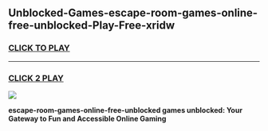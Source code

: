 
## Unblocked-Games-escape-room-games-online-free-unblocked-Play-Free-xridw
<h3>
<a href="https://premium76.site?title=escape-room-games-online-free-unblocked&ref=21A">CLICK TO PLAY</a></h3>
<hr>

<h3>
<a href="https://premium76.site?title=escape-room-games-online-free-unblocked&ref=21A">CLICK 2 PLAY</a>
  
</h3>

<a href="https://premium76.site?title=escape-room-games-online-free-unblocked&ref=21A"><img src="https://clearcache.store/games.png"></a>


**escape-room-games-online-free-unblocked games unblocked: Your Gateway to Fun and Accessible Online Gaming**

